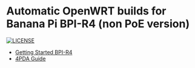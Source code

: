
# Automatic OpenWRT builds for Banana Pi BPI-R4 (non PoE version)

[![LICENSE](https://img.shields.io/github/license/mashape/apistatus.svg?style=flat-square&label=LICENSE)](https://github.com/IncubusRK/openwrt-ax6s/blob/master/LICENSE)

- [Getting Started BPI-R4](https://docs.banana-pi.org/en/BPI-R4/GettingStarted_BPI-R4)
- [4PDA Guide](https://4pda.to/forum/index.php?showtopic=1093476&view=findpost&p=133806031)